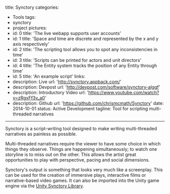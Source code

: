 title: Synctory
categories:
  - Tools
tags:
  - synctory
  - project
pictures:
  - id: 0
    title: 'The live webapp supports user accounts'
  - id: 1
    title: 'Space and time are discrete and represented by the x and y axis respectively'
  - id: 2
    title: 'The scripting tool allows you to spot any inconsistencies in time'
  - id: 3
    title: 'Scripts can be printed for actors and unit directors'
  - id: 4
    title: 'The Entity system tracks the position of any Entity through time'
  - id: 5
    title: 'An example script'
links:
  - description: Live
    url: 'http://synctory.appback.com/'
  - description: Devpost
    url: 'http://devpost.com/software/synctory-alggf'
  - description: Introductory Video 
    url: 'https://www.youtube.com/watch?v=zRgxFf3v_a0'
  - description: Github
    url: 'https://github.com/chrismcmath/Synctory'
date: 2014-10-01 
status: Active Development
tagline: Tool for scripting multi-threaded narratives
---

Synctory is a script-writing tool designed to make writing multi-threaded narratives as painless as possible.

Multi-threaded narratives require the viewer to have some choice in which things they observe. Things are happening simultaneously; to watch one storyline is to miss out on the other. This allows the artist great opportunities to play with perspective, pacing and social dimensions.

Synctory's output is something that looks very much like a screenplay. This can be used for the creation of immersive plays, interactive films or narrative-based video games. It can also be imported into the Unity game engine via the <a href="2015/10/02/Synctory-Unity-Library/">Unity Synctory Library<a>.
